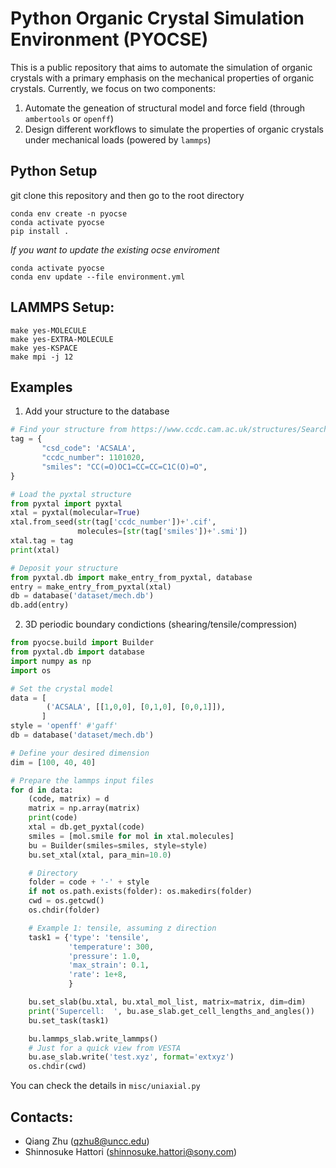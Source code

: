 # Python Organic Crystal Simulation Environment (PYOCSE)

This is a public repository that aims to automate the simulation of organic crystals with a primary emphasis on the mechanical properties of organic crystals. Currently, we focus on two components:

1. Automate the geneation of structural model and force field (through `ambertools` or `openff`)
2. Design different workflows to simulate the properties of organic crystals under mechanical loads (powered by `lammps`)

## Python Setup
git clone this repository and then go to the root directory

```
conda env create -n pyocse
conda activate pyocse
pip install .
```

*If you want to update the existing ocse enviroment*

```
conda activate pyocse
conda env update --file environment.yml
```

## LAMMPS Setup:
```
make yes-MOLECULE
make yes-EXTRA-MOLECULE 
make yes-KSPACE 
make mpi -j 12
```

## Examples

1. Add your structure to the database

```python
# Find your structure from https://www.ccdc.cam.ac.uk/structures/Search?
tag = {
       "csd_code": 'ACSALA',
       "ccdc_number": 1101020,
       "smiles": "CC(=O)OC1=CC=CC=C1C(O)=O",
}

# Load the pyxtal structure
from pyxtal import pyxtal
xtal = pyxtal(molecular=True)
xtal.from_seed(str(tag['ccdc_number'])+'.cif',
               molecules=[str(tag['smiles'])+'.smi'])
xtal.tag = tag
print(xtal)

# Deposit your structure
from pyxtal.db import make_entry_from_pyxtal, database
entry = make_entry_from_pyxtal(xtal)
db = database('dataset/mech.db')
db.add(entry)
```

2. 3D periodic boundary condictions (shearing/tensile/compression)


```python
from pyocse.build import Builder
from pyxtal.db import database
import numpy as np
import os

# Set the crystal model
data = [
        ('ACSALA', [[1,0,0], [0,1,0], [0,0,1]]),
       ]
style = 'openff' #'gaff'
db = database('dataset/mech.db')

# Define your desired dimension 
dim = [100, 40, 40]

# Prepare the lammps input files
for d in data:
    (code, matrix) = d
    matrix = np.array(matrix)
    print(code)
    xtal = db.get_pyxtal(code)
    smiles = [mol.smile for mol in xtal.molecules]
    bu = Builder(smiles=smiles, style=style)
    bu.set_xtal(xtal, para_min=10.0)

    # Directory
    folder = code + '-' + style
    if not os.path.exists(folder): os.makedirs(folder)
    cwd = os.getcwd()
    os.chdir(folder)

    # Example 1: tensile, assuming z direction
    task1 = {'type': 'tensile',
             'temperature': 300,
             'pressure': 1.0,
             'max_strain': 0.1,
             'rate': 1e+8,
             }

    bu.set_slab(bu.xtal, bu.xtal_mol_list, matrix=matrix, dim=dim)
    print('Supercell:  ', bu.ase_slab.get_cell_lengths_and_angles())
    bu.set_task(task1)

    bu.lammps_slab.write_lammps()
    # Just for a quick view from VESTA
    bu.ase_slab.write('test.xyz', format='extxyz')
    os.chdir(cwd)
```

You can check the details in `misc/uniaxial.py`

## Contacts:

- Qiang Zhu (qzhu8@uncc.edu)
- Shinnosuke Hattori (shinnosuke.hattori@sony.com)

